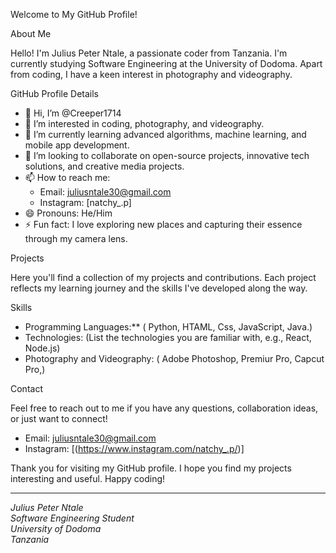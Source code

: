 Welcome to My GitHub Profile!

About Me

Hello! I'm Julius Peter Ntale, a passionate coder from Tanzania. I'm currently studying Software Engineering at the University of Dodoma. Apart from coding, I have a keen interest in photography and videography. 

GitHub Profile Details

- 👋 Hi, I’m @Creeper1714
- 👀 I’m interested in coding, photography, and videography.
- 🌱 I’m currently learning advanced algorithms, machine learning, and mobile app development.
- 💞️ I’m looking to collaborate on open-source projects, innovative tech solutions, and creative media projects.
- 📫 How to reach me:
  - Email: juliusntale30@gmail.com
  - Instagram: [natchy_.p] 
- 😄 Pronouns: He/Him
- ⚡ Fun fact: I love exploring new places and capturing their essence through my camera lens.

Projects

Here you'll find a collection of my projects and contributions. Each project reflects my learning journey and the skills I've developed along the way.

Skills

- Programming Languages:** ( Python, HTAML, Css, JavaScript, Java.)
- Technologies: (List the technologies you are familiar with, e.g., React, Node.js)
- Photography and Videography: ( Adobe Photoshop, Premiur Pro, Capcut Pro,)

Contact

Feel free to reach out to me if you have any questions, collaboration ideas, or just want to connect!

  - Email: juliusntale30@gmail.com
  - Instagram: [(https://www.instagram.com/natchy_.p/)] 

Thank you for visiting my GitHub profile. I hope you find my projects interesting and useful. Happy coding!

---

*Julius Peter Ntale*  
*Software Engineering Student*  
*University of Dodoma*  
*Tanzania*
